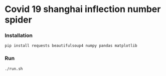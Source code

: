 # Covid 19 shanghai inflection number spider

### Installation

```
pip install requests beautifulsoup4 numpy pandas matplotlib
```

### Run

```
./run.sh
```

